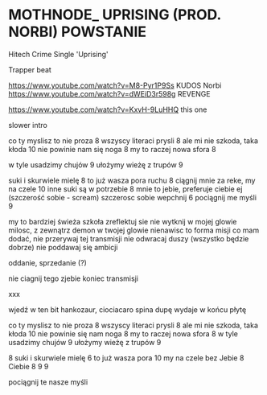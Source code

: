 # MOTHNODE_ UPRISING (PROD. NORBI) POWSTANIE
Hitech Crime Single 'Uprising'

Trapper beat

https://www.youtube.com/watch?v=M8-Pyr1P9Ss KUDOS
Norbi
https://www.youtube.com/watch?v=dWEiD3r598g REVENGE

https://www.youtube.com/watch?v=KxvH-9LuHHQ this one

slower intro

co ty myslisz to nie proza 8
wszyscy literaci prysli 8
ale mi nie szkoda, taka kłoda 10
nie powinie nam się noga 8
my to raczej nowa sfora 8

w tyle usadzimy chujów 9
ułożymy wieżę z trupów 9

suki i skurwiele mielę 8
to już wasza pora ruchu 8
ciągnij mnie za reke, my na czele 10
inne suki są w potrzebie 8
mnie to jebie, preferuje ciebie ej
(szczerość sobie - scream)
szczerosc sobie wepchnij 6
pociągnij me myśli 9

my to bardziej świeża szkoła
zreflektuj sie nie wytknij
w mojej glowie milosc, z zewnątrz demon
w twojej glowie nienawisc to forma misji
co mam dodać, nie przerywaj tej transmisji
nie odwracaj duszy (wszystko będzie dobrze)
nie poddawaj się ambicji


oddanie, sprzedanie (?)


nie ciagnij tego zjebie
koniec transmisji


xxx




wjedź w ten bit hankozaur,
ciociacaro spina dupę 
wydaje w końcu płytę


co ty myslisz to nie proza 8
wszyscy literaci prysli 8
ale mi nie szkoda, taka kłoda 10
nie powinie się nam noga 8
my to raczej nowa sfora 8
w tyle usadzimy chujów 9
ułożymy wieżę z trupów 9

8 suki i skurwiele mielę 
6 to już wasza pora
10 my na czele bez 
Jebie 8
Ciebie 8
9
9


pociągnij te nasze myśli

